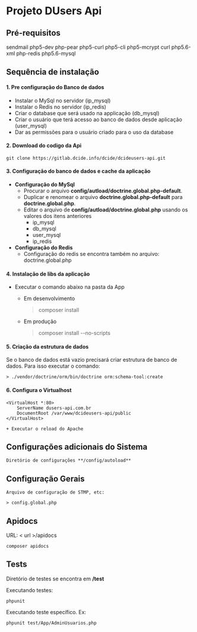 # Projeto DUsers Api

## Pré-requisitos
sendmail
php5-dev
php-pear
php5-curl 
php5-cli
php5-mcrypt
curl
php5.6-xml
php-redis
php5.6-mysql
    

## Sequência de instalação

#### 1. Pre configuração do Banco de dados
+ Instalar o MySql no servidor (ip_mysql)
+ Instalar o Redis no servidor (ip_redis)
+ Criar o database que será usado na applicação (db_mysql)
+ Criar o usuário que terá acesso ao banco de dados desde aplicação (user_mysql)
+ Dar as permissões para o usuário criado para o uso da database
 

#### 2. Download do codigo da Api
    git clone https://gitlab.dcide.info/dcide/dcideusers-api.git

#### 3. Configuração do banco de dados e cache da aplicação
+ **Configuração do MySql**
    - Procurar o arquivo **config/autload/doctrine.global.php-default**. 
    - Duplicar e renomear o arquivo **doctrine.global.php-default** para **doctrine.global.php**.
    - Editar o arquivo de **config/autload/doctrine.global.php** usando os valores dos itens anteriores
        * ip_mysql
        * db_mysql
        * user_mysql
        * ip_redis
+ **Configuração do Redis**
    - Configuração do redis se encontra também no arquivo: doctrine.global.php

#### 4. Instalação de libs da aplicação

+ Executar o comando abaixo na pasta da App
    - Em desenvolvimento
        
        > composer install

    - Em produção
        
        > composer install --no-scripts

#### 5. Criação da estrutura de dados

Se o banco de dados está vazio precisará criar estrutura de banco de dados. Para isso executar o comando:

    > ./vendor/doctrine/orm/bin/doctrine orm:schema-tool:create

#### 6. Configura o Virtualhost

    <VirtualHost *:80>
        ServerName dusers-api.com.br
        DocumentRoot /var/www/dcideusers-api/public
    </VirtualHost>

    + Executar o reload do Apache

## Configurações adicionais do Sistema

    Diretório de configurações **/config/autoload**

## Configuração Gerais

    Arquivo de configuração de STMP, etc:

    > config.global.php

## Apidocs

   URL: < url >/apidocs
    
    composer apidocs

## Tests

   Diretório de testes se encontra em **/test**
   
   Executando testes:
   
    phpunit

   Executando teste específico. Ex:
    
    phpunit test/App/AdminUsuarios.php
    
